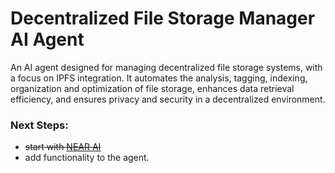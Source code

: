 # Decentralized File Storage Manager AI Agent

An AI agent designed for managing decentralized file storage systems, with a focus on IPFS integration. It automates the analysis, tagging, indexing, organization and optimization of file storage, enhances data retrieval efficiency, and ensures privacy and security in a decentralized environment.

### Next Steps:
- ~~start with [NEAR AI](https://docs.near.ai/agents/quickstart/)~~
- add functionality to the agent.